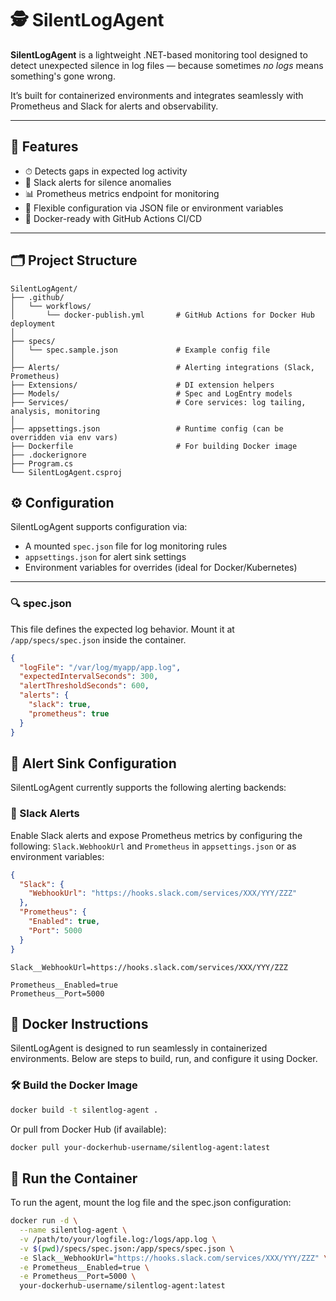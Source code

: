 ﻿# 🕵️ SilentLogAgent

**SilentLogAgent** is a lightweight .NET-based monitoring tool designed to detect unexpected silence in log files — because sometimes *no logs* means something's gone wrong.

It’s built for containerized environments and integrates seamlessly with Prometheus and Slack for alerts and observability.

---

## 🚀 Features

- ⏱ Detects gaps in expected log activity
- 🔔 Slack alerts for silence anomalies
- 📊 Prometheus metrics endpoint for monitoring
- 🔧 Flexible configuration via JSON file or environment variables
- 🐳 Docker-ready with GitHub Actions CI/CD

---

## 🗂 Project Structure

```plaintext
SilentLogAgent/
├── .github/
│   └── workflows/
│       └── docker-publish.yml       # GitHub Actions for Docker Hub deployment
│
├── specs/
│   └── spec.sample.json             # Example config file
│
├── Alerts/                          # Alerting integrations (Slack, Prometheus)
├── Extensions/                      # DI extension helpers
├── Models/                          # Spec and LogEntry models
├── Services/                        # Core services: log tailing, analysis, monitoring
│
├── appsettings.json                 # Runtime config (can be overridden via env vars)
├── Dockerfile                       # For building Docker image
├── .dockerignore
├── Program.cs
└── SilentLogAgent.csproj
```

## ⚙️ Configuration

SilentLogAgent supports configuration via:

- A mounted `spec.json` file for log monitoring rules
- `appsettings.json` for alert sink settings
- Environment variables for overrides (ideal for Docker/Kubernetes)

---

### 🔍 spec.json

This file defines the expected log behavior. Mount it at `/app/specs/spec.json` inside the container.

```json
{
  "logFile": "/var/log/myapp/app.log",
  "expectedIntervalSeconds": 300,
  "alertThresholdSeconds": 600,
  "alerts": {
    "slack": true,
    "prometheus": true
  }
}
```

## 🚨 Alert Sink Configuration

SilentLogAgent currently supports the following alerting backends:

### 🔔 Slack Alerts

Enable Slack alerts and expose Prometheus metrics by configuring the following: `Slack.WebhookUrl` and `Prometheus` in `appsettings.json` or as environment variables:

```json
{
  "Slack": {
    "WebhookUrl": "https://hooks.slack.com/services/XXX/YYY/ZZZ"
  },
  "Prometheus": {
    "Enabled": true,
    "Port": 5000
  }
}
```

```
Slack__WebhookUrl=https://hooks.slack.com/services/XXX/YYY/ZZZ

Prometheus__Enabled=true
Prometheus__Port=5000
```

## 🐳 Docker Instructions

SilentLogAgent is designed to run seamlessly in containerized environments. Below are steps to build, run, and configure it using Docker.

### 🛠️ Build the Docker Image

```bash
docker build -t silentlog-agent .
```

Or pull from Docker Hub (if available):
```bash
docker pull your-dockerhub-username/silentlog-agent:latest
```

## 🚀 Run the Container
To run the agent, mount the log file and the spec.json configuration:

```bash
docker run -d \
  --name silentlog-agent \
  -v /path/to/your/logfile.log:/logs/app.log \
  -v $(pwd)/specs/spec.json:/app/specs/spec.json \
  -e Slack__WebhookUrl="https://hooks.slack.com/services/XXX/YYY/ZZZ" \
  -e Prometheus__Enabled=true \
  -e Prometheus__Port=5000 \
  your-dockerhub-username/silentlog-agent:latest
```